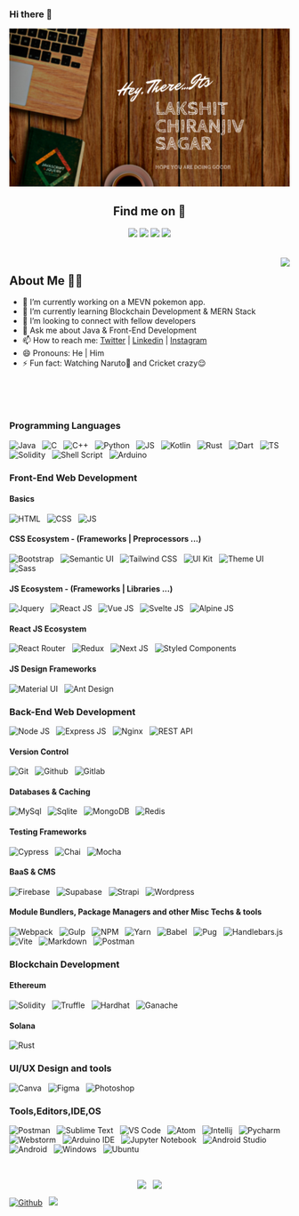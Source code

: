 ### Hi there 👋

<!-- 
**Lakshit-Chiranjiv/Lakshit-Chiranjiv** is a ✨ _special_ ✨ repository because its `README.md` (this file) appears on your GitHub profile.

Here are some ideas to get you started:
 -->


<p align="center">
  <img src="https://github.com/Lakshit-Chiranjiv/Lakshit-Chiranjiv/blob/main/images/LAKSHIT%20CHIRANJIV%20SAGAR%20(1).png" />
</p>


<div align="center">
 <h2 align="center">Find me on 🔎</h2> 
  <a href="https://twitter.com/lakshit_cs" target="_blank"><img src="https://img.shields.io/badge/twitter-%231DA1F2.svg?&style=for-the-badge&logo=twitter&logoColor=white" /></a>
  <a href="https://www.linkedin.com/in/lakshit-chiranjiv-sagar-4b0b15198/" target="_blank"><img src="https://img.shields.io/badge/linkedin-%230077B5.svg?&style=for-the-badge&logo=linkedin&logoColor=white" /></a>
  <a href="https://www.instagram.com/lakshit_cs/" target="_blank"><img src="https://img.shields.io/badge/instagram-%23E4405F.svg?&style=for-the-badge&logo=instagram&logoColor=white" /></a>
<!--   <a href="https://snehil.dev"  target="_blank"><img src="portfolio.svg"></a> -->
  <img src="https://badges.pufler.dev/visits/Lakshit-Chiranjiv/Lakshit-Chiranjiv?style=for-the-badge" />
</div>
<br>
<br>
<img align="right" src="https://github-readme-streak-stats.herokuapp.com/?user=Lakshit-Chiranjiv&theme=dark" />

## About Me 👨‍🎓
- 🔭 I’m currently working on a MEVN pokemon app.
- 🌱 I’m currently learning Blockchain Development & MERN Stack
- 👯 I’m looking to connect with fellow developers
- 💬 Ask me about Java & Front-End Development
- 📫 How to reach me: <a href="https://twitter.com/lakshit_cs" target="_blank">Twitter</a> | <a href="https://www.linkedin.com/in/lakshit-chiranjiv-sagar-4b0b15198/" target="_blank">Linkedin</a> | <a href="https://www.instagram.com/lakshit_cs/" target="_blank">Instagram</a>
- 😄 Pronouns: He | Him
- ⚡ Fun fact: Watching Naruto🍥 and Cricket crazy😌


<br><br><br>


### Programming Languages

![Java](https://img.shields.io/badge/Java-ED8B00?logo=java&logoColor=white) &nbsp; 
![C](https://img.shields.io/badge/C-00599C?logo=c&logoColor=white) &nbsp; 
![C++](https://img.shields.io/badge/C%2B%2B-00599C?logo=c%2B%2B&logoColor=white) &nbsp; 
![Python](https://img.shields.io/badge/Python-FFD43B?logo=python&logoColor=blue) &nbsp; 
![JS](https://img.shields.io/badge/JavaScript-323330?logo=javascript&logoColor=F7DF1E) &nbsp; 
![Kotlin](https://img.shields.io/badge/Kotlin-0095D5?&logo=kotlin&logoColor=white) &nbsp; 
![Rust](https://img.shields.io/badge/Rust-black?logo=rust&logoColor=#E57324) &nbsp; 
![Dart](	https://img.shields.io/badge/Dart-0175C2?logo=dart&logoColor=white) &nbsp; 
![TS](https://img.shields.io/badge/TypeScript-007ACC?logo=typescript&logoColor=white) &nbsp; 
![Solidity](https://img.shields.io/badge/Solidity-e6e6e6?logo=solidity&logoColor=black) &nbsp; 
![Shell Script](https://img.shields.io/badge/Shell_Script-121011?logo=gnu-bash&logoColor=white) &nbsp; 
![Arduino](https://img.shields.io/badge/Arduino-00979D?logo=Arduino&logoColor=white) &nbsp; 


### Front-End Web Development

#### Basics
![HTML](https://img.shields.io/badge/HTML5-E34F26?logo=html5&logoColor=white) &nbsp; 
![CSS](https://img.shields.io/badge/CSS3-1572B6?logo=css3&logoColor=white) &nbsp;
![JS](https://img.shields.io/badge/JavaScript-323330?logo=javascript&logoColor=F7DF1E) &nbsp;

#### CSS Ecosystem - (Frameworks | Preprocessors ...)

![Bootstrap](https://img.shields.io/badge/Bootstrap-563D7C?logo=bootstrap&logoColor=white) &nbsp;
![Semantic UI](https://img.shields.io/badge/Semantic%20UI-35BDB2?logo=semanticuireact&logoColor=white) &nbsp;
![Tailwind CSS](https://img.shields.io/badge/Tailwind_CSS-38B2AC?logo=tailwind-css&logoColor=white) &nbsp;
![UI Kit](https://img.shields.io/badge/UI_Kit-1F8BF1) &nbsp;
![Theme UI](https://img.shields.io/badge/Theme_UI-FAFAF9) &nbsp;
![Sass](https://img.shields.io/badge/Sass-CC6699?logo=sass&logoColor=white) &nbsp;

#### JS Ecosystem - (Frameworks | Libraries ...)

![Jquery](https://img.shields.io/badge/jQuery-0769AD?logo=jquery&logoColor=white) &nbsp;
![React JS](https://img.shields.io/badge/React-20232A?logo=react&logoColor=61DAFB) &nbsp;
![Vue JS](https://img.shields.io/badge/Vue.js-35495E?logo=vuedotjs&logoColor=4FC08D) &nbsp;
![Svelte JS](https://img.shields.io/badge/Svelte-4A4A55?logo=svelte&logoColor=FF3E00) &nbsp;
![Alpine JS](https://img.shields.io/badge/AlpineJS-8BC0D0?logo=alpine.js&logoColor=black) &nbsp;


#### React JS Ecosystem 

![React Router](https://img.shields.io/badge/React_Router-CA4245?logo=react-router&logoColor=white) &nbsp;
![Redux](https://img.shields.io/badge/Redux-593D88?logo=redux&logoColor=white) &nbsp;
![Next JS](https://img.shields.io/badge/next.js-000000?logo=nextdotjs&logoColor=white) &nbsp;
![Styled Components](https://img.shields.io/badge/styled--components-DB7093?logo=styled-components&logoColor=white) &nbsp;

#### JS Design Frameworks

![Material UI](https://img.shields.io/badge/Material%20UI-007FFF?logo=mui&logoColor=white) &nbsp;
![Ant Design](https://img.shields.io/badge/Ant%20Design-1890FF?logo=antdesign&logoColor=white) &nbsp;


### Back-End Web Development

![Node JS](https://img.shields.io/badge/Node.js-339933?logo=nodedotjs&logoColor=white) &nbsp;
![Express JS](https://img.shields.io/badge/Express.js-000000?logo=express&logoColor=white) &nbsp;
![Nginx](https://img.shields.io/badge/Nginx-009639?logo=nginx&logoColor=white) &nbsp;
![REST API](https://img.shields.io/badge/REST_API-FF6C37?logoColor=white) &nbsp;

#### Version Control

![Git](https://img.shields.io/badge/GIT-E44C30?logo=git&logoColor=white) &nbsp;
![Github](https://img.shields.io/badge/GitHub-100000?logo=github&logoColor=white) &nbsp;
![Gitlab](https://img.shields.io/badge/GitLab-330F63?logo=gitlab&logoColor=white) &nbsp;

#### Databases & Caching

![MySql](https://img.shields.io/badge/MySQL-005C84?logo=mysql&logoColor=white) &nbsp;
![Sqlite](https://img.shields.io/badge/SQLite-07405E?logo=sqlite&logoColor=white) &nbsp;
![MongoDB](https://img.shields.io/badge/MongoDB-4EA94B?logo=mongodb&logoColor=white) &nbsp;
![Redis](https://img.shields.io/badge/redis-%23DD0031.svg?&logo=redis&logoColor=white) &nbsp;

#### Testing Frameworks

![Cypress](https://img.shields.io/badge/Cypress-17202C?logo=cypress&logoColor=white) &nbsp;
![Chai](https://img.shields.io/badge/chai-A30701?logo=chai&logoColor=white) &nbsp;
![Mocha](https://img.shields.io/badge/Mocha-8D6748?logo=Mocha&logoColor=white) &nbsp;

#### BaaS & CMS

![Firebase](https://img.shields.io/badge/firebase-ffca28?logo=firebase&logoColor=black) &nbsp;
![Supabase](https://img.shields.io/badge/Supabase-181818?logo=supabase&logoColor=white) &nbsp;
![Strapi](https://img.shields.io/badge/strapi-2e7eea?logo=strapi&logoColor=white) &nbsp;
![Wordpress](https://img.shields.io/badge/Wordpress-21759B?logo=wordpress&logoColor=white) &nbsp;

#### Module Bundlers, Package Managers and other Misc Techs & tools

![Webpack](https://img.shields.io/badge/Webpack-8DD6F9?logo=Webpack&logoColor=white) &nbsp;
![Gulp](https://img.shields.io/badge/Gulp-CF4647?logo=gulp&logoColor=white) &nbsp;
![NPM](https://img.shields.io/badge/npm-CB3837?logo=npm&logoColor=white) &nbsp;
![Yarn](https://img.shields.io/badge/Yarn-2C8EBB?logo=yarn&logoColor=white) &nbsp;
![Babel](https://img.shields.io/badge/Babel-F9DC3E?logo=babel&logoColor=white) &nbsp;
![Pug](https://img.shields.io/badge/Pug-E3C29B?logo=pug&logoColor=black) &nbsp;
![Handlebars.js](https://img.shields.io/badge/Handlebars.js-f0772b?logo=handlebarsdotjs&logoColor=black) &nbsp;
![Vite](https://img.shields.io/badge/Vite-B73BFE?logo=vite&logoColor=FFD62E) &nbsp;
![Markdown](https://img.shields.io/badge/Markdown-000000?logo=markdown&logoColor=white) &nbsp;
![Postman](https://img.shields.io/badge/Postman-FF6C37?logo=Postman&logoColor=white) &nbsp;


### Blockchain Development

#### Ethereum

![Solidity](https://img.shields.io/badge/Solidity-e6e6e6?logo=solidity&logoColor=black) &nbsp;
![Truffle](https://img.shields.io/badge/Truffle-33262A?logoColor=white) &nbsp;
![Hardhat](https://img.shields.io/badge/Hardhat-FFF100?logoColor=white) &nbsp;
![Ganache](https://img.shields.io/badge/Ganache-E4A663?logoColor=white) &nbsp;

#### Solana

![Rust](https://img.shields.io/badge/Rust-black?logo=rust&logoColor=#E57324) &nbsp; 


### UI/UX Design and tools

![Canva](https://img.shields.io/badge/Canva-%2300C4CC.svg?&logo=Canva&logoColor=white) &nbsp;
![Figma](https://img.shields.io/badge/Figma-F24E1E?logo=figma&logoColor=white) &nbsp;
![Photoshop](https://img.shields.io/badge/Adobe%20Photoshop-31A8FF?logo=Adobe%20Photoshop&logoColor=black) &nbsp;


### Tools,Editors,IDE,OS

![Postman](https://img.shields.io/badge/Postman-FF6C37?logo=Postman&logoColor=white) &nbsp;
![Sublime Text](https://img.shields.io/badge/sublime_text-%23575757.svg?&logo=sublime-text&logoColor=important) &nbsp;
![VS Code](https://img.shields.io/badge/Visual_Studio_Code-0078D4?logo=visual%20studio%20code&logoColor=white) &nbsp;
![Atom](https://img.shields.io/badge/Atom-66595C?logo=Atom&logoColor=white) &nbsp;
![Intellij](https://img.shields.io/badge/IntelliJ_IDEA-000000.svg?logo=intellij-idea&logoColor=white) &nbsp;
![Pycharm](https://img.shields.io/badge/PyCharm-000000.svg?&logo=PyCharm&logoColor=white) &nbsp;
![Webstorm](https://img.shields.io/badge/WebStorm-000000?logo=WebStorm&logoColor=white) &nbsp;
![Arduino IDE](https://img.shields.io/badge/Arduino_IDE-00979D?logo=arduino&logoColor=white) &nbsp;
![Jupyter Notebook](https://img.shields.io/badge/Jupyter_Notebook-F37626.svg?logo=Jupyter&logoColor=white) &nbsp;
![Android Studio](https://img.shields.io/badge/Android_Studio-3DDC84?logo=android-studio&logoColor=white) &nbsp;
![Android](https://img.shields.io/badge/Android-3DDC84?logo=android&logoColor=white) &nbsp;
![Windows](https://img.shields.io/badge/Windows-0078D6?logo=windows&logoColor=white) &nbsp;
![Ubuntu](https://img.shields.io/badge/Ubuntu-E95420?logo=ubuntu&logoColor=white) &nbsp;






<br>

<p align="center">
  <img align="center" src="https://github-readme-stats.vercel.app/api?username=Lakshit-Chiranjiv&theme=tokyonight&count_private=true&include_all_commits=true&show_icons=true&custom_title=%23%20GitHub%20Stats%20%E2%9C%85" width="460" /> &nbsp;
  <img align="center" src="https://github-readme-stats-lakshit-chiranjiv.vercel.app/api/top-langs/?username=Lakshit-Chiranjiv&theme=tokyonight&layout=compact&langs_count=10&custom_title=%23%20Most%20Used%20Languages%20%F0%9F%91%A8%F0%9F%8F%BD%E2%80%8D%F0%9F%92%BB" />
<!--  <img align="center" src="https://github-readme-stats-lakshit-chiranjiv.vercel.app/api/top-langs/?username=Lakshit-Chiranjiv&langs_count=8&theme=radical" /> -->
</p>


<!-- [![Top Langs](https://github-readme-stats.vercel.app/api/top-langs/?username=Lakshit-Chiranjiv&langs_count=8&theme=radical)](https://github.com/Lakshit-Chiranjiv/github-readme-stats) -->

[![Github](https://img.shields.io/github/followers/Lakshit-Chiranjiv?label=Follow&style=social)](https://github.com/Lakshit-Chiranjiv) &nbsp;
![](https://visitor-badge.laobi.icu/badge?page_id=Lakshit-Chiranjiv.Lakshit-Chiranjiv)

